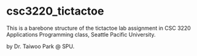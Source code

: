# csc3220_tictactoe

This is a barebone structure of the tictactoe lab assignment in CSC 3220 Applications Programming class, Seattle Pacific University.

by Dr. Taiwoo Park @ SPU.
